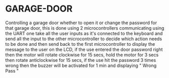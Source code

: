 # GARAGE-DOOR

Controlling a garage door whether to open it or change the password for that garage door, this is done using 2 microcontrollers communicating using the UART one take all the user inputs as it's connected to the keyboard and send all the input to the other microcontroller to decide which action needs to be done and then send back to the first microcontroller to display the message to the user on the LCD, if the use entered the door password right then the motor will rotate clockwise for 15 secs, hold the motor for 3 secs then rotate anticlockwise for 15 secs, if the use hit the password 3 times wrong then the buzzer will be activated for 1 min and displaying " Wrong Pass "
